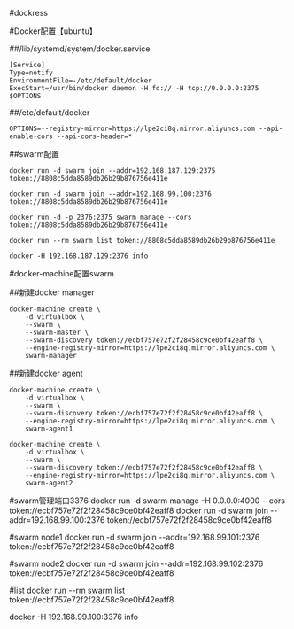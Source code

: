 #dockress

#Docker配置【ubuntu】

##/lib/systemd/system/docker.service
```
[Service]
Type=notify
EnvironmentFile=-/etc/default/docker
ExecStart=/usr/bin/docker daemon -H fd:// -H tcp://0.0.0.0:2375 $OPTIONS
```

##/etc/default/docker
```
OPTIONS=--registry-mirror=https://lpe2ci8q.mirror.aliyuncs.com --api-enable-cors --api-cors-header=*
```

##swarm配置
```
docker run -d swarm join --addr=192.168.187.129:2375 token://8808c5dda8589db26b29b876756e411e

docker run -d swarm join --addr=192.168.99.100:2376 token://8808c5dda8589db26b29b876756e411e

docker run -d -p 2376:2375 swarm manage --cors token://8808c5dda8589db26b29b876756e411e

docker run --rm swarm list token://8808c5dda8589db26b29b876756e411e

docker -H 192.168.187.129:2376 info
```



#docker-machine配置swarm

##新建docker manager
```
docker-machine create \
    -d virtualbox \
    --swarm \
    --swarm-master \
    --swarm-discovery token://ecbf757e72f2f28458c9ce0bf42eaff8 \
    --engine-registry-mirror=https://lpe2ci8q.mirror.aliyuncs.com \
    swarm-manager
```
##新建docker agent
```
docker-machine create \
    -d virtualbox \
    --swarm \
    --swarm-discovery token://ecbf757e72f2f28458c9ce0bf42eaff8 \
    --engine-registry-mirror=https://lpe2ci8q.mirror.aliyuncs.com \
    swarm-agent1

docker-machine create \
    -d virtualbox \
    --swarm \
    --swarm-discovery token://ecbf757e72f2f28458c9ce0bf42eaff8 \
    --engine-registry-mirror=https://lpe2ci8q.mirror.aliyuncs.com \
    swarm-agent2
```

#swarm管理端口3376
docker run -d swarm manage -H 0.0.0.0:4000 --cors token://ecbf757e72f2f28458c9ce0bf42eaff8
docker run -d swarm join --addr=192.168.99.100:2376 token://ecbf757e72f2f28458c9ce0bf42eaff8

#swarm node1
docker run -d swarm join --addr=192.168.99.101:2376 token://ecbf757e72f2f28458c9ce0bf42eaff8

#swarm node2
docker run -d swarm join --addr=192.168.99.102:2376 token://ecbf757e72f2f28458c9ce0bf42eaff8


#list
docker run --rm swarm list token://ecbf757e72f2f28458c9ce0bf42eaff8

docker -H 192.168.99.100:3376 info

```




